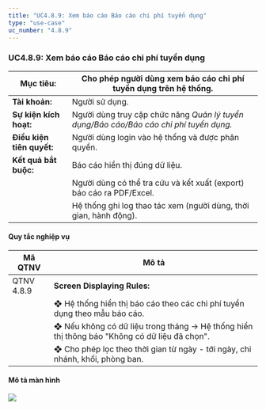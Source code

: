 ```yaml
---
title: "UC4.8.9: Xem báo cáo Báo cáo chi phí tuyển dụng"
type: "use-case"
uc_number: "4.8.9"
---
```


### UC4.8.9: Xem báo cáo Báo cáo chi phí tuyển dụng

| **Mục tiêu:** | Cho phép người dùng xem báo cáo chi phí tuyển dụng trên hệ thống. |
| --- | --- |
| **Tài khoản:** | Người sử dụng. |
| **Sự kiện kích hoạt:** | Người dùng truy cập chức năng *Quản lý tuyển dụng/Báo cáo/Báo cáo chi phí tuyển dụng.* |
| **Điều kiện tiên quyết:** | Người dùng login vào hệ thống và được phân quyền. |
| **Kết quả bắt buộc:** | Báo cáo hiển thị đúng dữ liệu. |
|  | Người dùng có thể tra cứu và kết xuất (export) báo cáo ra PDF/Excel. |
|  | Hệ thống ghi log thao tác xem (người dùng, thời gian, hành động). |

#### Quy tắc nghiệp vụ

| **Mã QTNV** | **Mô tả** |
| --- | --- |
| QTNV 4.8.9 | **Screen Displaying Rules:** |
|  | ❖ Hệ thống hiển thị báo cáo theo các chi phí tuyển dụng theo mẫu báo cáo. |
|  | ❖ Nếu không có dữ liệu trong tháng → Hệ thống hiển thị thông báo "Không có dữ liệu đã chọn". |
|  | ❖ Cho phép lọc theo thời gian từ ngày - tới ngày, chi nhánh, khối, phòng ban. |

#### Mô tả màn hình

![](media/image46.png)
